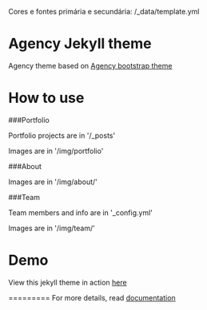 Cores e fontes primária e secundária: /_data/template.yml

Agency Jekyll theme
====================

Agency theme based on [Agency bootstrap theme ](https://startbootstrap.com/template-overviews/agency/)

# How to use

###Portfolio 

Portfolio projects are in '/_posts'

Images are in '/img/portfolio'

###About

Images are in '/img/about/'

###Team

Team members and info are in '_config.yml'

Images are in '/img/team/'


# Demo

View this jekyll theme in action [here](https://y7kim.github.io/agency-jekyll-theme)

=========
For more details, read [documentation](http://jekyllrb.com/)
